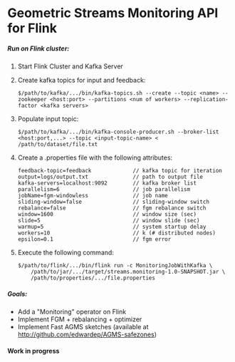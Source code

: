 # Geometric Streams Monitoring API for Flink

##### Run on Flink cluster:
  1) Start Flink Cluster and Kafka Server
  
  2) Create kafka topics for input and feedback: 
        ```
        $/path/to/kafka/.../bin/kafka-topics.sh --create --topic <name> --zookeeper <host:port> --partitions <num of workers> --replication-factor <kafka servers>
        ```
  3) Populate input topic:
        ```
        $/path/to/kafka/.../bin/kafka-console-producer.sh --broker-list <host:port,...> --topic <input-topic-name> < /path/to/dataset/file.txt
        ```  
    
  4) Create a .properties file with the following attributes:
        ```input-topic=input-testset-day46     // kafka input topic
        feedback-topic=feedback             // kafka topic for iteration
        output=logs/output.txt              // path to output file
        kafka-servers=localhost:9092        // kafka broker list
        parallelism=6                       // job parallelism
        jobName=fgm-windowless              // job name
        sliding-window=false                // sliding-window switch
        rebalance=false                     // fgm rebalance switch
        window=1600                         // window size (sec)
        slide=5                             // window slide (sec)
        warmup=5                            // system startup delay
        workers=10                          // k (# distributed nodes)
        epsilon=0.1                         // fgm error
        ```
  5) Execute the following command:
        ```
        $/path/to/flink/.../bin/flink run -c MonitoringJobWithKafka \
            /path/to/jar/.../target/streams.monitoring-1.0-SNAPSHOT.jar \
            /path/to/properties/.../file.properties
        ```

##### Goals:
  * Add a "Monitoring" operator on Flink
  * Implement FGM + rebalancing + optimizer
  * Implement Fast AGMS sketches (available at http://github.com/edwardep/AGMS-safezones)
  
#### Work in progress
